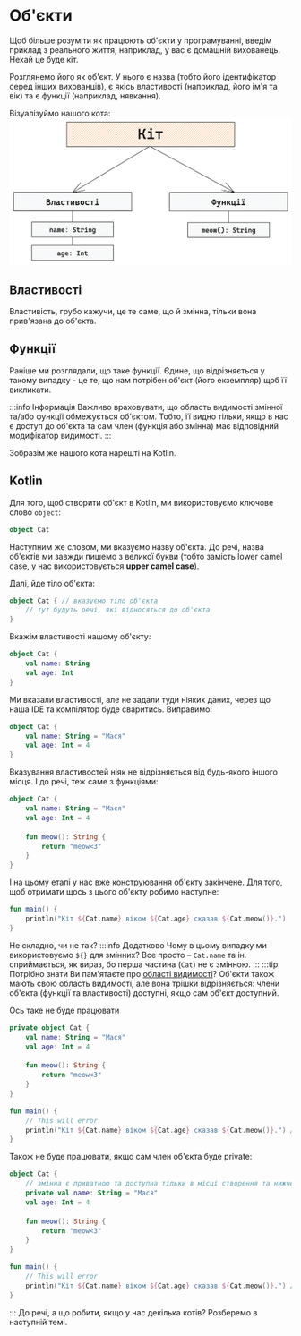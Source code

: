 # Об'єкти
Щоб більше розуміти як працюють об'єкти у програмуванні, введім приклад з реального життя,
наприклад, у вас є домашній вихованець.
Нехай це буде кіт. 

Розглянемо його як об'єкт. У нього є назва (тобто його ідентифікатор серед
інших вихованців), є якісь властивості (наприклад, його ім'я та вік) та є
функції (наприклад, нявкання).

Візуалізуймо нашого кота:
![Кіт](images/cat_object_stage_1.png#invert)

## Властивості
Властивість, грубо кажучи, це те саме, що й змінна, тільки вона прив'язана до
об'єкта.

## Функції
Раніше ми розглядали, що таке функції. Єдине, що відрізняється у
такому випадку - це те, що нам потрібен об'єкт (його екземпляр) щоб її викликати.

:::info Інформація
Важливо враховувати, що область видимості змінної та/або функції обмежується об'єктом. Тобто,
її видно тільки, якщо в нас є доступ до об'єкта
та сам член (функція або змінна) має відповідний модифікатор видимості.
:::

Зобразім же нашого кота нарешті на Kotlin.

## Kotlin
Для того, щоб створити об'єкт в Kotlin, ми використовуємо ключове слово `object`:
```kotlin
object Cat
```
Наступним же словом, ми вказуємо назву об'єкта. До речі, назва об'єктів ми завжди пишемо з великої букви 
(тобто замість lower camel case, у нас використовується __upper camel case__).

Далі, йде тіло об'єкта:
```kotlin
object Cat { // вказуємо тіло об'єкта
    // тут будуть речі, які відносяться до об'єкта
}
```

Вкажім властивості нашому об'єкту:
```kotlin
object Cat {
    val name: String
    val age: Int
}
```
Ми вказали властивості, але не задали туди ніяких даних, через що наша IDE та компілятор буде сваритись. Виправимо:
```kotlin
object Cat {
    val name: String = "Мася"
    val age: Int = 4
}
```
Вказування властивостей ніяк не відрізняється від будь-якого іншого місця. І до речі, теж саме з функціями:
```kotlin
object Cat {
    val name: String = "Мася"
    val age: Int = 4
    
    fun meow(): String {
        return "meow<3"
    }
}
```
І на цьому етапі у нас вже конструювання об'єкту закінчене. Для того, щоб отримати щось з цього об'єкту робимо наступне:
```kotlin
fun main() {
    println("Кіт ${Cat.name} віком ${Cat.age} сказав ${Cat.meow()}.")
}
```
Не складно, чи не так?
:::info Додатково
Чому в цьому випадку ми використовуємо `${}` для змінних? Все просто – `Cat.name` та ін. сприймається, як вираз, бо
перша частина (`Cat`) не є змінною.
:::
:::tip Потрібно знати
Ви пам'ятаєте про [області видимості](block-1/scope_visibility.md)? Об'єкти також мають свою область видимості, 
але вона трішки відрізняється: члени об'єкта (функції та властивості) доступні, якщо сам об'єкт доступний.

Ось таке не буде працювати
```kotlin title="AnotherFile.kt" {1}
private object Cat {
    val name: String = "Мася"
    val age: Int = 4
    
    fun meow(): String {
        return "meow<3"
    }
}
```
```kotlin title="Main.kt"
fun main() {
    // This will error
    println("Кіт ${Cat.name} віком ${Cat.age} сказав ${Cat.meow()}.") // Cat не доступний
}
```
Також не буде працювати, якщо сам член об'єкта буде private:
```kotlin {3}
object Cat {
    // змінна є приватною та доступна тільки в місці створення та нижче по ієрархії.
    private val name: String = "Мася" 
    val age: Int = 4
    
    fun meow(): String {
        return "meow<3"
    }
}
```
```kotlin
fun main() {
    // This will error
    println("Кіт ${Cat.name} віком ${Cat.age} сказав ${Cat.meow()}.") // Помилка: Cannot access 'name': it is private in 'Cat'
}
```
:::
До речі, а що робити, якщо у нас декілька котів? Розберемо в наступній темі.


